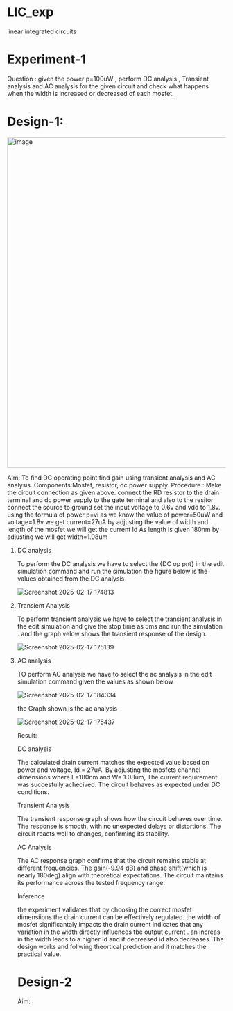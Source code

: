 # LIC_exp
linear integrated circuits
# Experiment-1
Question : given the power p=100uW , perform DC analysis , Transient analysis and AC analysis for the given circuit and check what happens when the width is increased or decreased of each mosfet.
# Design-1:
<img width="761" alt="image" src="https://github.com/user-attachments/assets/197db282-80c8-4b12-bb5e-78640bd3f78a" />


Aim: To find DC operating point find gain using transient analysis and AC analysis.
Components:Mosfet, resistor, dc power supply.
Procedure :
Make the circuit connection as given above.
connect the RD resistor to the drain terminal and dc power supply to the gate terminal and also to the resitor
connect the source to ground 
set the input voltage to 0.6v and vdd to 1.8v.
using the formula of power p=vi
as we know the value of power=50uW and voltage=1.8v
we get current=27uA
by adjusting the value of width and length of the mosfet we will get the current Id 
As length is given 180nm by adjusting we will get width=1.08um
1. DC analysis

   
   To perform the DC analysis we have to select the {DC op pnt} in the edit simulation command and run the simulation
   the figure below is the values obtained from the DC analysis
   
   ![Screenshot 2025-02-17 174813](https://github.com/user-attachments/assets/b9221c03-af3a-4221-a274-6dc18f9150c5)

2. Transient Analysis

   
   To perform transient analysis we have to select the transient analysis in the edit simulation
   and give the stop time as 5ms and run the simulation .
   and the graph velow shows the transient response of the design.

   ![Screenshot 2025-02-17 175139](https://github.com/user-attachments/assets/10b1c6e3-255a-4848-aa02-cc2036cd8cb7)


3. AC analysis
 

   TO perform AC analysis we have to select the ac analysis in the edit simulation command given the values as shown below

   ![Screenshot 2025-02-17 184334](https://github.com/user-attachments/assets/b5b9b5b2-cc27-459c-87d9-27411895f901)

   the Graph shown is the ac analysis

   ![Screenshot 2025-02-17 175437](https://github.com/user-attachments/assets/e0dc0b7d-5dd9-4f7b-9055-76ce8109f34f)


   Result:


    DC analysis

   
    The calculated drain current matches the expected value based on power and voltage, Id = 27uA.
    By adjusting the mosfets channel dimensions where L=180nm and W= 1.08um, The current requirement was succesfully achecived.
    The circuit behaves as expected under DC conditions.


     Transient Analysis

     The transient response graph shows how the circuit behaves over time.
     The response is smooth, with no unexpected delays or distortions.
     The circuit reacts well to changes, confirming its stability.
   
     AC Analysis

     The AC response graph confirms that the circuit remains stable at different frequencies.
     The gain(-9.94 dB) and phase shift(which is nearly 180deg) align with theoretical expectations.
     The circuit maintains its performance across the tested frequency range.



     Inference

     the experiment validates that by choosing the correct mosfet dimensiions the drain current can be effectively regulated.
     the width of mosfet significantaly impacts the drain current indicates that any variation in the width directly influences tbe output current . an increas in the width 
     leads to a higher Id and if decreased id also decreases.
     The design works and follwing theortical prediction and it matches the practical value.




   # Design-2
   Aim:
   

 

   

